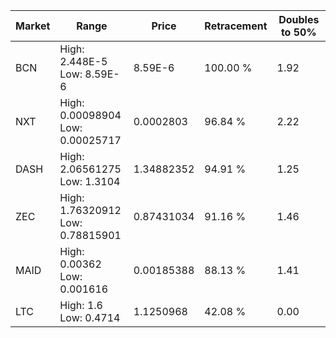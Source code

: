 | Market | Range | Price| Retracement | Doubles to 50% |
| --- | --- | --- | --- | --- |
| BCN | High: 2.448E-5<br />Low: 8.59E-6 | 8.59E-6 | 100.00 % | 1.92 |
| NXT | High: 0.00098904<br />Low: 0.00025717 | 0.0002803 | 96.84 % | 2.22 |
| DASH | High: 2.06561275<br />Low: 1.3104 | 1.34882352 | 94.91 % | 1.25 |
| ZEC | High: 1.76320912<br />Low: 0.78815901 | 0.87431034 | 91.16 % | 1.46 |
| MAID | High: 0.00362<br />Low: 0.001616 | 0.00185388 | 88.13 % | 1.41 |
| LTC | High: 1.6<br />Low: 0.4714 | 1.1250968 | 42.08 % | 0.00 |
